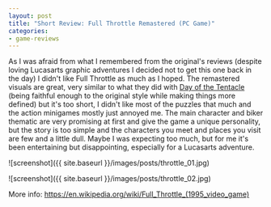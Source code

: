 ```yaml
---
layout: post
title: "Short Review: Full Throttle Remastered (PC Game)"
categories:
- game-reviews
---
```


<p>
As I was afraid from what I remembered from the original's reviews (despite loving Lucasarts graphic adventures I decided not to get this one back in the day) I didn't like Full Throttle as much as I hoped. The remastered visuals are great, very similar to what they did with <a href='http://blog.binarynonsense.com/2016/11/04/short-review-day-of-the-tentacle-pc/'>Day of the Tentacle</a> (being faithful enough to the original style while making things more defined) but it's too short, I didn't like most of the puzzles that much and the action minigames mostly just annoyed me. The main character and biker thematic are very promising at first and give the game a unique personality, but the story is too simple and the characters you meet and places you visit are few and a little dull. Maybe I was expecting too much, but for me it's been entertaining but disappointing, especially for a Lucasarts adventure.
</p>


![screenshot]({{ site.baseurl }}/images/posts/throttle_01.jpg)

![screenshot]({{ site.baseurl }}/images/posts/throttle_02.jpg)


<p>More info: <a href="https://en.wikipedia.org/wiki/Full_Throttle_(1995_video_game)">https://en.wikipedia.org/wiki/Full_Throttle_(1995_video_game)</a><p>